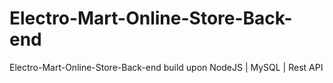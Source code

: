 # Electro-Mart-Online-Store-Back-end
Electro-Mart-Online-Store-Back-end build upon NodeJS | MySQL | Rest API
